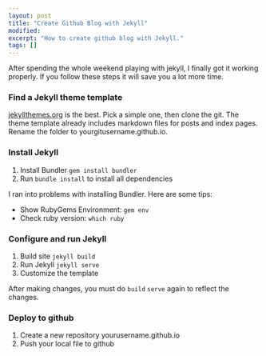 ```yaml
---
layout: post
title: "Create Github Blog with Jekyll"
modified:
excerpt: "How to create github blog with Jekyll."
tags: []
---
```


After spending the whole weekend playing with jekyll, I finally got it working properly. If you follow these steps it will save you a lot more time. 

### Find a Jekyll theme template

[jekyllthemes.org](http://jekyllthemes.org) is the best. Pick a simple one, then clone the git. The theme template already includes markdown files for posts and index pages. Rename the folder to yourgitusername.github.io. 

### Install Jekyll

1. Install Bundler <code>gem install bundler</code>
2. Run <code>bundle install</code> to install all dependencies

I ran into problems with installing Bundler. Here are some tips: 

- Show RubyGems Environment: <code>gem env</code>
- Check ruby version: <code>which ruby</code>

### Configure and run Jekyll

1. Build site <code>jekyll build</code>
2. Run Jekyll <code>jekyll serve</code>
3. Customize the template

After making changes, you must do <code>build</code> <code>serve</code> again to reflect the changes. 

### Deploy to github

1. Create a new repository yourusername.github.io
2. Push your local file to github




